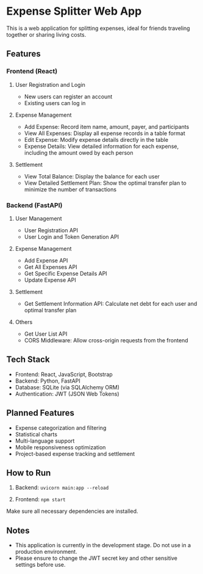 # Expense Splitter Web App

This is a web application for splitting expenses, ideal for friends traveling together or sharing living costs.

## Features

### Frontend (React)

1. User Registration and Login
   - New users can register an account
   - Existing users can log in

2. Expense Management
   - Add Expense: Record item name, amount, payer, and participants
   - View All Expenses: Display all expense records in a table format
   - Edit Expense: Modify expense details directly in the table
   - Expense Details: View detailed information for each expense, including the amount owed by each person

3. Settlement
   - View Total Balance: Display the balance for each user
   - View Detailed Settlement Plan: Show the optimal transfer plan to minimize the number of transactions

### Backend (FastAPI)

1. User Management
   - User Registration API
   - User Login and Token Generation API

2. Expense Management
   - Add Expense API
   - Get All Expenses API
   - Get Specific Expense Details API
   - Update Expense API

3. Settlement
   - Get Settlement Information API: Calculate net debt for each user and optimal transfer plan

4. Others
   - Get User List API
   - CORS Middleware: Allow cross-origin requests from the frontend

## Tech Stack

- Frontend: React, JavaScript, Bootstrap
- Backend: Python, FastAPI
- Database: SQLite (via SQLAlchemy ORM)
- Authentication: JWT (JSON Web Tokens)

## Planned Features

- Expense categorization and filtering
- Statistical charts
- Multi-language support
- Mobile responsiveness optimization
- Project-based expense tracking and settlement

## How to Run

1. Backend:
   ```uvicorn main:app --reload```

2. Frontend:
   ```npm start```

Make sure all necessary dependencies are installed.

## Notes

- This application is currently in the development stage. Do not use in a production environment.
- Please ensure to change the JWT secret key and other sensitive settings before use.
